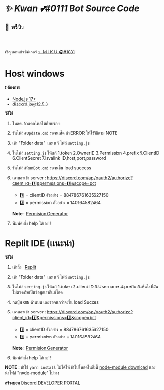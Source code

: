 
# _✨ Kwan 💕#0111   Bot Source Code_


## 📸 พรีวิว

![]()

![]()

![]()

เชิญบอทเข้าเซิฟเวอร์ [✨ M i K U 🎧#1031](https://discord.com/api/oauth2/authorize?client_id=884786761635627150&permissions=140164582464&scope=bot)

# Host windows
**❗ ต้องการ**

- [Node.js 17+](https://nodejs.org/en/download/)
- [discord.js@12.5.3](https://discord.js.org/#/)

**วิธีใช้**
1) โหลดเเล้วเเตกไฟล์ให้เรียบร้อย
2) รันไฟล์ ` #Update.cmd ` รอจนเส็ด ถ้า ERROR ให้ใช้วิธีตาม NOTE
3) เข้า "Folder data" เเละ เเก้ ไฟล์ ` setting.js ` 
4) ในไฟล์ ` setting.js ` ให้เเก้ 1.token 2.OwnerID 3.Permission 4.prefix 5.ClientID 6.ClientSecret 7.lavalink ID,host,port,password
5) รันไฟล์ ` #RunBot.cmd ` รอจนขึ้น load success
6) เอาบอทเข้า server : https://discord.com/api/oauth2/authorize?client_id=1️⃣&permissions=2️⃣&scope=bot
   - 1️⃣ = clientID ตัวอย่าง = 884786761635627150 
   - 2️⃣ = permission ตัวอย่าง = 140164582464 
  
   **Note** : [Permision Generator](https://discordapi.com/permissions.html)
7) พิมพ์คำสั่ง help ได้เลย!!

# Replit IDE (เเนะนำ)
**วิธีใช้** 
1) เข้าลิ้ง : [Replit](https://replit.com/github/ImJustNon/Kwanbotproject) 
2) เข้า "Folder data" เเละ เเก้ ไฟล์ ` setting.js `
3) ในไฟล์ ` setting.js ` ให้เเก้ 1.token 2.client ID 3.Username 4.prefix 5.เห็นไรที่มันไม่ตรงหรือเป็นข้อมูลเก่าก็เเก้โลด
4) กดปุ่ม ` RUN ` ด้านบน เเละรอจนกว่าจะขึ้น load Succes
5) เอาบอทเข้า server : https://discord.com/api/oauth2/authorize?client_id=1️⃣&permissions=2️⃣&scope=bot
   - 1️⃣ = clientID ตัวอย่าง = 884786761635627150 
   - 2️⃣ = permission ตัวอย่าง = 140164582464 
  
   **Note** : [Permision Generator](https://discordapi.com/permissions.html)
6) พิมพ์คำสั่ง help ได้เลย!!


**NOTE** : ถ้าใช้ ` yarn install ` ไม่ได้ให้เข้าไปโหลดในลิ้งนี้ [node-module download](https://drive.google.com/drive/folders/1POrt9Owsp2yrt9wj0QnWCfjCs-wbZVqT?usp=sharing) เเละนำไฟล์ "node-module" ไปวาง


**สร้างบอท**
[Discord DEVELOPER PORTAL](https://discord.com/developers)

